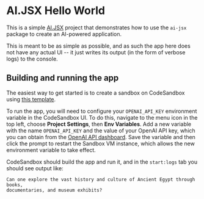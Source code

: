 # AI.JSX Hello World

This is a simple [AI.JSX](https://ai-jsx.com) project that demonstrates how to use the `ai-jsx`
package to create an AI-powered application.

This is meant to be as simple as possible, and as such the app here does not have any actual
UI -- it just writes its output (in the form of verbose logs) to the console.

## Building and running the app

The easiest way to get started is to create a sandbox on CodeSandbox using
[this template](https://codesandbox.io/p/sandbox/ai-jsx-hello-world-8683jx).

To run the app, you will need to configure your `OPENAI_API_KEY` environment variable in the
CodeSandbox UI. To do this, navigate to the menu icon in the top left, choose **Project Settings**,
then **Env Variables**. Add a new variable with the name `OPENAI_API_KEY` and the value of your
OpenAI API key, which you can obtain from the
[OpenAI API dashboard](https://platform.openai.com/account/api-keys).
Save the variable and then click the prompt to restart the Sandbox VM instance, which allows
the new environment variable to take effect.

CodeSandbox should build the app and run it, and in the `start:logs` tab you should
see output like:
```
Can one explore the vast history and culture of Ancient Egypt through books,
documentaries, and museum exhibits?
```
